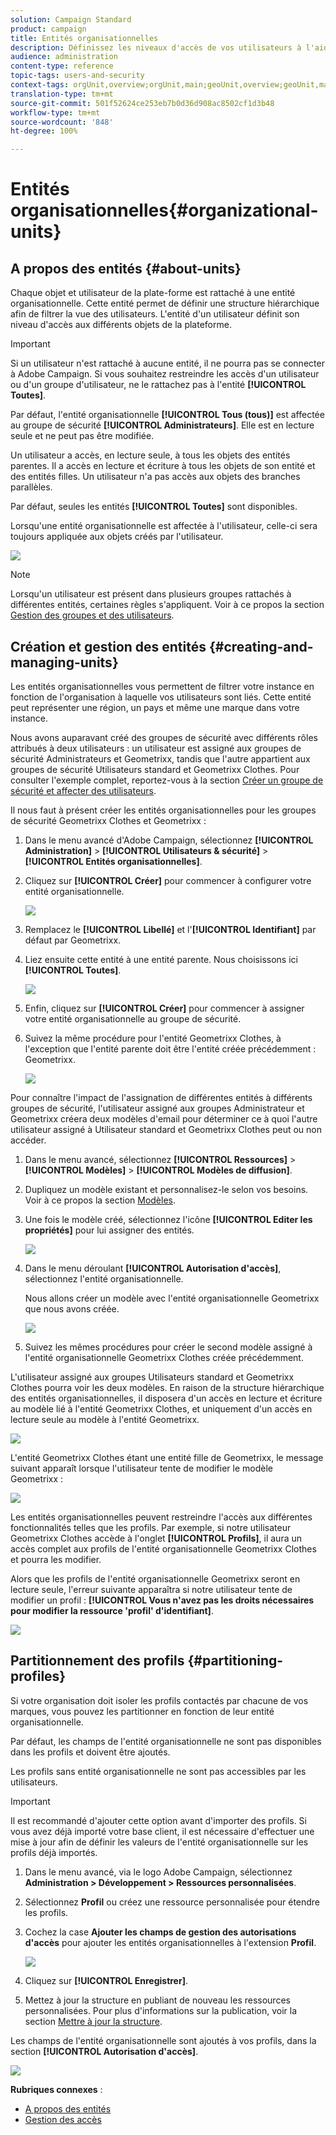 ```yaml
---
solution: Campaign Standard
product: campaign
title: Entités organisationnelles
description: Définissez les niveaux d'accès de vos utilisateurs à l'aide des entités organisationnelles.
audience: administration
content-type: reference
topic-tags: users-and-security
context-tags: orgUnit,overview;orgUnit,main;geoUnit,overview;geoUnit,main
translation-type: tm+mt
source-git-commit: 501f52624ce253eb7b0d36d908ac8502cf1d3b48
workflow-type: tm+mt
source-wordcount: '848'
ht-degree: 100%

---
```



# Entités organisationnelles{#organizational-units}

## A propos des entités {#about-units}

Chaque objet et utilisateur de la plate-forme est rattaché à une entité organisationnelle. Cette entité permet de définir une structure hiérarchique afin de filtrer la vue des utilisateurs. L&#39;entité d&#39;un utilisateur définit son niveau d&#39;accès aux différents objets de la plateforme.

>[!IMPORTANT]
>
>Si un utilisateur n&#39;est rattaché à aucune entité, il ne pourra pas se connecter à Adobe Campaign. Si vous souhaitez restreindre les accès d&#39;un utilisateur ou d&#39;un groupe d&#39;utilisateur, ne le rattachez pas à l&#39;entité **[!UICONTROL Toutes]**.
>
>Par défaut, l&#39;entité organisationnelle **[!UICONTROL Tous (tous)]** est affectée au groupe de sécurité **[!UICONTROL Administrateurs]**. Elle est en lecture seule et ne peut pas être modifiée.

Un utilisateur a accès, en lecture seule, à tous les objets des entités parentes. Il a accès en lecture et écriture à tous les objets de son entité et des entités filles. Un utilisateur n&#39;a pas accès aux objets des branches parallèles.

Par défaut, seules les entités **[!UICONTROL Toutes]** sont disponibles.

Lorsqu&#39;une entité organisationnelle est affectée à l&#39;utilisateur, celle-ci sera toujours appliquée aux objets créés par l&#39;utilisateur.

![](assets/user_management_2.png)

>[!NOTE]
>
>Lorsqu&#39;un utilisateur est présent dans plusieurs groupes rattachés à différentes entités, certaines règles s&#39;appliquent. Voir à ce propos la section [Gestion des groupes et des utilisateurs](../../administration/using/managing-groups-and-users.md).

## Création et gestion des entités    {#creating-and-managing-units}

Les entités organisationnelles vous permettent de filtrer votre instance en fonction de l&#39;organisation à laquelle vos utilisateurs sont liés. Cette entité peut représenter une région, un pays et même une marque dans votre instance.

Nous avons auparavant créé des groupes de sécurité avec différents rôles attribués à deux utilisateurs : un utilisateur est assigné aux groupes de sécurité Administrateurs et Geometrixx, tandis que l&#39;autre appartient aux groupes de sécurité Utilisateurs standard et Geometrixx Clothes. Pour consulter l&#39;exemple complet, reportez-vous à la section [Créer un groupe de sécurité et affecter des utilisateurs](../../administration/using/managing-groups-and-users.md#creating-a-security-group-and-assigning-users).

Il nous faut à présent créer les entités organisationnelles pour les groupes de sécurité Geometrixx Clothes et Geometrixx :

1. Dans le menu avancé d&#39;Adobe Campaign, sélectionnez **[!UICONTROL Administration]** > **[!UICONTROL Utilisateurs &amp; sécurité]** > **[!UICONTROL Entités organisationnelles]**.
1. Cliquez sur **[!UICONTROL Créer]** pour commencer à configurer votre entité organisationnelle.

   ![](assets/manage_units_1.png)

1. Remplacez le **[!UICONTROL Libellé]** et l&#39;**[!UICONTROL Identifiant]** par défaut par Geometrixx.
1. Liez ensuite cette entité à une entité parente. Nous choisissons ici **[!UICONTROL Toutes]**.

   ![](assets/manage_units_2.png)

1. Enfin, cliquez sur **[!UICONTROL Créer]** pour commencer à assigner votre entité organisationnelle au groupe de sécurité.
1. Suivez la même procédure pour l&#39;entité Geometrixx Clothes, à l&#39;exception que l&#39;entité parente doit être l&#39;entité créée précédemment : Geometrixx.

   ![](assets/manage_units_3.png)

Pour connaître l&#39;impact de l&#39;assignation de différentes entités à différents groupes de sécurité, l&#39;utilisateur assigné aux groupes Administrateur et Geometrixx créera deux modèles d&#39;email pour déterminer ce à quoi l&#39;autre utilisateur assigné à Utilisateur standard et Geometrixx Clothes peut ou non accéder.

1. Dans le menu avancé, sélectionnez **[!UICONTROL Ressources]** > **[!UICONTROL Modèles]** > **[!UICONTROL Modèles de diffusion]**.
1. Dupliquez un modèle existant et personnalisez-le selon vos besoins. Voir à ce propos la section [Modèles](../../start/using/marketing-activity-templates.md).
1. Une fois le modèle créé, sélectionnez l&#39;icône **[!UICONTROL Editer les propriétés]** pour lui assigner des entités.

   ![](assets/manage_units_6.png)

1. Dans le menu déroulant **[!UICONTROL Autorisation d&#39;accès]**, sélectionnez l&#39;entité organisationnelle.

   Nous allons créer un modèle avec l&#39;entité organisationnelle Geometrixx que nous avons créée.

   ![](assets/manage_units_5.png)

1. Suivez les mêmes procédures pour créer le second modèle assigné à l&#39;entité organisationnelle Geometrixx Clothes créée précédemment.

L&#39;utilisateur assigné aux groupes Utilisateurs standard et Geometrixx Clothes pourra voir les deux modèles. En raison de la structure hiérarchique des entités organisationnelles, il disposera d&#39;un accès en lecture et écriture au modèle lié à l&#39;entité Geometrixx Clothes, et uniquement d&#39;un accès en lecture seule au modèle à l&#39;entité Geometrixx.

![](assets/manage_units_7.png)

L&#39;entité Geometrixx Clothes étant une entité fille de Geometrixx, le message suivant apparaît lorsque l&#39;utilisateur tente de modifier le modèle Geometrixx :

![](assets/manage_units_8.png)

Les entités organisationnelles peuvent restreindre l&#39;accès aux différentes fonctionnalités telles que les profils. Par exemple, si notre utilisateur Geometrixx Clothes accède à l&#39;onglet **[!UICONTROL Profils]**, il aura un accès complet aux profils de l&#39;entité organisationnelle Geometrixx Clothes et pourra les modifier.

Alors que les profils de l&#39;entité organisationnelle Geometrixx seront en lecture seule, l&#39;erreur suivante apparaîtra si notre utilisateur tente de modifier un profil : **[!UICONTROL Vous n&#39;avez pas les droits nécessaires pour modifier la ressource &#39;profil&#39; d&#39;identifiant]**.

![](assets/manage_units_10.png)

## Partitionnement des profils {#partitioning-profiles}

Si votre organisation doit isoler les profils contactés par chacune de vos marques, vous pouvez les partitionner en fonction de leur entité organisationnelle.

Par défaut, les champs de l&#39;entité organisationnelle ne sont pas disponibles dans les profils et doivent être ajoutés.

Les profils sans entité organisationnelle ne sont pas accessibles par les utilisateurs.

>[!IMPORTANT]
>
>Il est recommandé d&#39;ajouter cette option avant d&#39;importer des profils. Si vous avez déjà importé votre base client, il est nécessaire d&#39;effectuer une mise à jour afin de définir les valeurs de l&#39;entité organisationnelle sur les profils déjà importés.

1. Dans le menu avancé, via le logo Adobe Campaign, sélectionnez **Administration > Développement > Ressources personnalisées**.
1. Sélectionnez **Profil** ou créez une ressource personnalisée pour étendre les profils.
1. Cochez la case **Ajouter les champs de gestion des autorisations d&#39;accès** pour ajouter les entités organisationnelles à l&#39;extension **Profil**.

   ![](assets/user_management_9.png)

1. Cliquez sur **[!UICONTROL Enregistrer]**.
1. Mettez à jour la structure en publiant de nouveau les ressources personnalisées. Pour plus d&#39;informations sur la publication, voir la section [Mettre à jour la structure](../../developing/using/data-model-concepts.md).

Les champs de l&#39;entité organisationnelle sont ajoutés à vos profils, dans la section **[!UICONTROL Autorisation d&#39;accès]**.

![](assets/user_management_10.png)

**Rubriques connexes** :

* [A propos des entités](../../administration/using/organizational-units.md#about-units)
* [Gestion des accès](../../administration/using/about-access-management.md)


